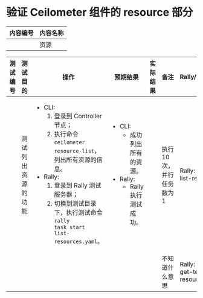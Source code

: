 # 验证 Ceilometer 组件的 resource 部分

|内容编号|内容名称|
|--------|--------|
||资源|

|测试编号|测试目的|操作|预期结果|实际结果|备注|Rally/Tempest/None|
|--------|--------|----|--------|--------|----|------------------|
||测试列出资源的功能|<ul><li>CLI:<ol><li>登录到 Controller 节点；</li><li>执行命令 <code>ceilometer resource-list</code>，列出所有资源的信息。</li></ol></li><li>Rally:<ol><li>登录到 Rally 测试服务器；</li><li>切换到测试目录下，执行测试命令 <code>rally task start list-resources.yaml</code>。</li></ol></li></ul>|<ul><li>CLI:<ul><li>成功列出所有的资源。</li></ul></li><li>Rally:<ul><li>Rally 执行测试成功。</li></ul></li></ul>||执行 10 次，并行任务数为 1|Rally:</br>list-resources.yaml|
||||||不知道什么意思|Rally:</br>get-tenant-resources.yaml|
